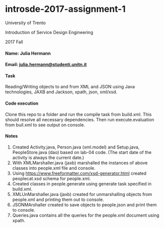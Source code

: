# introsde-2017-assignment-1
University of Trento

Introduction of Service Design Engineering 

2017 Fall

#### Name: Julia Hermann
#### Email: julia.hermann@studenti.unitn.it

#### Task
Reading/Writing objects to and from XML and JSON using Java technologies, JAXB and Jackson, xpath, json, xml/xsd.

#### Code execution
Clone this repo to a folder and run the compile task from build.xml. This should resolve all necessary dependencies. Then run execute.evaluation from buil.xml to see output on console.

#### Notes

1. Created Activity.java, Person.java (xml.model) and Setup.java, PeopleStore.java (dao) based on lab-04 code. (The start date of the activity is always the current date.)
2. With XMLMarshaller.java (jaxb) marshalled the instances of above classes into people.xml file and console.
3. Using https://www.freeformatter.com/xsd-generator.html created peoplecat.xsd schema for people.xml.
4. Created classes in people.generate using generate task specified in build.xml.
5. XMLUnMarshaller.java (jaxb) created for unmarshalling objects from people.xml and printing them out to console.
6. JSONMArshaller created to save objects to people.json and print them to console.
7. Queries.java contains all the queries for the people.xml document using xpath. 
